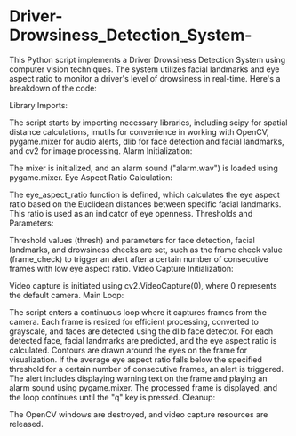 # Driver-Drowsiness_Detection_System-
This Python script implements a Driver Drowsiness Detection System using computer vision techniques. The system utilizes facial landmarks and eye aspect ratio to monitor a driver's level of drowsiness in real-time. Here's a breakdown of the code:


Library Imports:

The script starts by importing necessary libraries, including scipy for spatial distance calculations, imutils for convenience in working with OpenCV, pygame.mixer for audio alerts, dlib for face detection and facial landmarks, and cv2 for image processing.
Alarm Initialization:

The mixer is initialized, and an alarm sound ("alarm.wav") is loaded using pygame.mixer.
Eye Aspect Ratio Calculation:

The eye_aspect_ratio function is defined, which calculates the eye aspect ratio based on the Euclidean distances between specific facial landmarks. This ratio is used as an indicator of eye openness.
Thresholds and Parameters:

Threshold values (thresh) and parameters for face detection, facial landmarks, and drowsiness checks are set, such as the frame check value (frame_check) to trigger an alert after a certain number of consecutive frames with low eye aspect ratio.
Video Capture Initialization:

Video capture is initiated using cv2.VideoCapture(0), where 0 represents the default camera.
Main Loop:

The script enters a continuous loop where it captures frames from the camera.
Each frame is resized for efficient processing, converted to grayscale, and faces are detected using the dlib face detector.
For each detected face, facial landmarks are predicted, and the eye aspect ratio is calculated.
Contours are drawn around the eyes on the frame for visualization.
If the average eye aspect ratio falls below the specified threshold for a certain number of consecutive frames, an alert is triggered. The alert includes displaying warning text on the frame and playing an alarm sound using pygame.mixer.
The processed frame is displayed, and the loop continues until the "q" key is pressed.
Cleanup:

The OpenCV windows are destroyed, and video capture resources are released.
